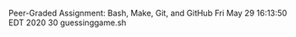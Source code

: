 Peer-Graded Assignment: Bash, Make, Git, and GitHub
Fri May 29 16:13:50 EDT 2020
      30 guessinggame.sh
